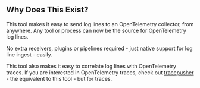 ## Why Does This Exist?

This tool makes it easy to send log lines to an OpenTelemetry collector, from anywhere. Any tool or process can now be the source for OpenTelemetry log lines.

No extra receivers, plugins or pipelines required - just native support for log line ingest - easily.

This tool also makes it easy to correlate log lines with OpenTelemetry traces. If you are interested in OpenTelemetry traces, check out [tracepusher](https://agardnerit.github.io/tracepusher/) - the equivalent to this tool - but for traces.
